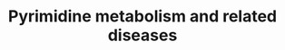 ---
annotations:
- type: Pathway Ontology
  value: pyrimidine metabolic pathway
- type: Disease Ontology
  value: pyrimidine metabolic disorder
- type: Pathway Ontology
  value: inborn error of purine-pyrimidine metabolism pathway
- type: Disease Ontology
  value: dihydropyrimidine dehydrogenase deficiency
- type: Pathway Ontology
  value: disease pathway
- type: Pathway Ontology
  value: dihydropyrimidine dehydrogenase deficiency pathway
- type: Pathway Ontology
  value: beta-ureidopropionase deficiency pathway
- type: Pathway Ontology
  value: orotic aciduria 1 pathway
- type: Disease Ontology
  value: orotic aciduria
authors:
- Roel
- DeSl
- Egonw
- Mkutmon
- IreneHemel
- MaintBot
- Fehrhart
- Finterly
description: Overview of pyrimidine metabolism and related diseases
last-edited: 2021-11-30
organisms:
- Homo sapiens
redirect_from:
- /index.php/Pathway:WP4225
- /instance/WP4225
schema-jsonld:
- '@context': https://schema.org/
  '@id': https://wikipathways.github.io/pathways/WP4225.html
  '@type': Dataset
  creator:
    '@type': Organization
    name: WikiPathways
  description: Overview of pyrimidine metabolism and related diseases
  keywords:
  - Aspartate
  - CMP
  - GLS2
  - Orotidine
  - OPRT
  - Uridine
  - CoQ10
  - Dihydrothymine
  - TS
  - RRM2B
  - DHODH
  - Urea cycle
  - CTP
  - RRM2
  - Citrulline
  - NH4+
  - ACT
  - DPD
  - dUMP
  - Thymidine
  - Ornithine
  - dUDP
  - RRM1
  - Carbamoylaspartate
  - OTC
  - N-Carbamoyl-beta-alanine
  - OMP
  - UDP
  - Riboflavin and CoQ
  - Disorders
  - UMPH
  - 2-Deoxyuridine
  - DHO
  - UMPS-complex
  - Orotate
  - UMPH2
  - CPS1
  - OMPDC
  - + PRPP
  - Beta-alanine
  - RR
  - (S)-Beta-aminoisobutyrate
  - UMP
  - TK2
  - TP
  - N-Carbamyl-beta-aminoisobutyric acid
  - Uracil
  - dTMP
  - CDP
  - CAD-complex
  - PRPP
  - UMPH1
  - UP
  - Glutamate
  - Dihydrouracil
  - 'CoQ10 - H2 '
  - Carbamoyl-phosphate
  - UTP
  - Glutamine
  - Cytidine
  - CPS2
  - Dihydroorotate
  - (reduced)
  - DHP
  - HCO3-
  - Thymine
  license: CC0
  name: Pyrimidine metabolism and related diseases
seo: CreativeWork
title: Pyrimidine metabolism and related diseases
wpid: WP4225
---